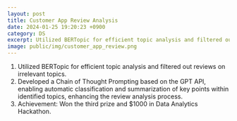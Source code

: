 ```yaml
---
layout: post
title: Customer App Review Analysis
date: 2024-01-25 19:20:23 +0900
category: DS
excerpt: Utilized BERTopic for efficient topic analysis and filtered out reviews on irrelevant topics and then developed a Chain of Thought Prompting based on the GPT API for classification and summarization.
image: public/img/customer_app_review.png
---
```


1. Utilized BERTopic for efficient topic analysis and filtered out reviews on irrelevant topics.
2. Developed a Chain of Thought Prompting based on the GPT API, enabling automatic classification and summarization of key points within identified topics, enhancing the review analysis process.
3. Achievement: Won the third prize and $1000 in Data Analytics Hackathon.
